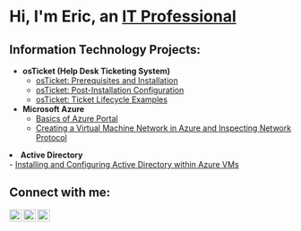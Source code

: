 <h1>Hi, I'm Eric, an <a href="https://linkedin.com/in/Josh">IT Professional</a></h1>

<h2> Information Technology Projects:</h2>

- <b>osTicket (Help Desk Ticketing System)</b>
  - [osTicket: Prerequisites and Installation](https://github.com/eyenikeyev/osticket-prereqs)
  - [osTicket: Post-Installation Configuration](https://github.com/eyenikeyev/post-install-config)
  - [osTicket: Ticket Lifecycle Examples](https://github.com/eyenikeyev/ticket-lifecycle)
- <b>Microsoft Azure</b>
  - [Basics of Azure Portal](https://github.com/eyenikeyev/azure.portal)
  - [Creating a Virtual Machine Network in Azure and Inspecting Network Protocol](https://github.com/eyenikeyev/vm-network)
<li><b>Active Directory</b></li>
  - <a href = "https://github.com/eyenikeyev/active-directory">Installing and Configuring Active Directory within Azure VMs</a></li>

<h2>Connect with me:</h2>

[<img align="left" alt="Eric | Twitter" width="22px" src="https://cdn.jsdelivr.net/npm/simple-icons@v3/icons/twitter.svg" />][twitter]
[<img align="left" alt="Eric | LinkedIn" width="22px" src="https://cdn.jsdelivr.net/npm/simple-icons@v3/icons/linkedin.svg" />][linkedin]
[<img align="left" alt="Eric | Instagram" width="22px" src="https://cdn.jsdelivr.net/npm/simple-icons@v3/icons/instagram.svg" />][instagram]

[twitter]: https://twitter.com/Eric
[instagram]: https://www.instagram.com/Eric
[linkedin]: https://linkedin.com/in/Eric

